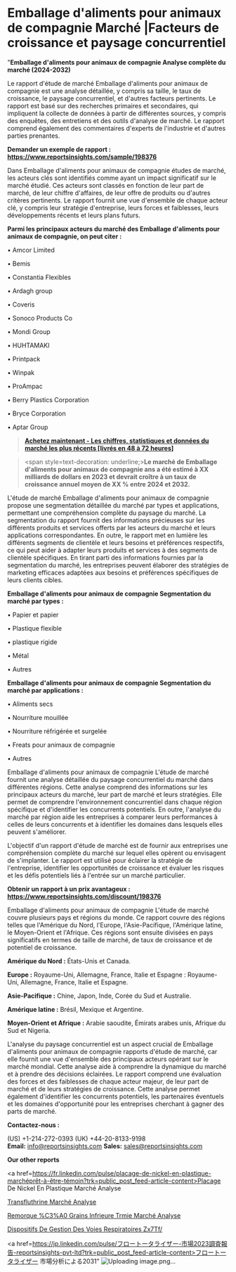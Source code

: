 # Emballage d'aliments pour animaux de compagnie Marché |Facteurs de croissance et paysage concurrentiel

"<strong>Emballage d'aliments pour animaux de compagnie Analyse complète du marché (2024-2032)</strong>

Le rapport d'étude de marché Emballage d'aliments pour animaux de compagnie est une analyse détaillée, y compris sa taille, le taux de croissance, le paysage concurrentiel, et d'autres facteurs pertinents. Le rapport est basé sur des recherches primaires et secondaires, qui impliquent la collecte de données à partir de différentes sources, y compris des enquêtes, des entretiens et des outils d'analyse de marché. Le rapport comprend également des commentaires d'experts de l'industrie et d'autres parties prenantes.

<strong>Demander un exemple de rapport : </strong><strong><a href=https://www.reportsinsights.com/sample/198376>https://www.reportsinsights.com/sample/198376</a></strong>

Dans Emballage d'aliments pour animaux de compagnie études de marché, les acteurs clés sont identifiés comme ayant un impact significatif sur le marché étudié. Ces acteurs sont classés en fonction de leur part de marché, de leur chiffre d'affaires, de leur offre de produits ou d'autres critères pertinents. Le rapport fournit une vue d'ensemble de chaque acteur clé, y compris leur stratégie d'entreprise, leurs forces et faiblesses, leurs développements récents et leurs plans futurs.

<strong>Parmi les principaux acteurs du marché des Emballage d'aliments pour animaux de compagnie, on peut citer :</strong>

• Amcor Limited

• Bemis

• Constantia Flexibles

• Ardagh group

• Coveris

• Sonoco Products Co

• Mondi Group

• HUHTAMAKI

• Printpack

• Winpak

• ProAmpac

• Berry Plastics Corporation

• Bryce Corporation

• Aptar Group

<blockquote><a href=https://reportsinsights.com/buynow/198376><span style=text-decoration: underline;><strong>Achetez maintenant - Les chiffres, statistiques et données du marché les plus récents [livrés en 48 à 72 heures]</strong></span></a></blockquote>
<blockquote>
<div class=group w-full text-gray-800 dark:text-gray-100 border-b border-black/10 dark:border-gray-900/50 bg-gray-50 dark:bg-[#444654]>
<div class=flex p-4 gap-4 text-base md:gap-6 md:max-w-2xl lg:max-w-xl xl:max-w-3xl md:py-6 lg:px-0 m-auto>
<div class=relative flex flex-col w-[calc(100%-50px)] gap-1 md:gap-3 lg:w-[calc(100%-115px)]>
<div class=flex flex-grow flex-col gap-3>
<div class=min-h-[20px] flex flex-col items-start gap-4 whitespace-pre-wrap break-words>
<div class=result-streaming markdown prose w-full break-words dark:prose-invert light>

<span style=text-decoration: underline;><strong>Le marché de Emballage d'aliments pour animaux de compagnie ans a été estimé à XX milliards de dollars en 2023 et devrait croître à un taux de croissance annuel moyen de XX % entre 2024 et 2032.</strong></span>

</div>
</div>
</div>
</div>
</div>
</div></blockquote>
L'étude de marché Emballage d'aliments pour animaux de compagnie propose une segmentation détaillée du marché par types et applications, permettant une compréhension complète du paysage du marché. La segmentation du rapport fournit des informations précieuses sur les différents produits et services offerts par les acteurs du marché et leurs applications correspondantes. En outre, le rapport met en lumière les différents segments de clientèle et leurs besoins et préférences respectifs, ce qui peut aider à adapter leurs produits et services à des segments de clientèle spécifiques. En tirant parti des informations fournies par la segmentation du marché, les entreprises peuvent élaborer des stratégies de marketing efficaces adaptées aux besoins et préférences spécifiques de leurs clients cibles.

<strong>Emballage d'aliments pour animaux de compagnie Segmentation du marché par types :</strong>

• Papier et papier

• Plastique flexible

• plastique rigide

• Métal

• Autres

<strong>Emballage d'aliments pour animaux de compagnie Segmentation du marché par applications :</strong>

• Aliments secs

• Nourriture mouillée

• Nourriture réfrigérée et surgelée

• Freats pour animaux de compagnie

• Autres

Emballage d'aliments pour animaux de compagnie L'étude de marché fournit une analyse détaillée du paysage concurrentiel du marché dans différentes régions. Cette analyse comprend des informations sur les principaux acteurs du marché, leur part de marché et leurs stratégies. Elle permet de comprendre l'environnement concurrentiel dans chaque région spécifique et d'identifier les concurrents potentiels. En outre, l'analyse du marché par région aide les entreprises à comparer leurs performances à celles de leurs concurrents et à identifier les domaines dans lesquels elles peuvent s'améliorer.

L'objectif d'un rapport d'étude de marché est de fournir aux entreprises une compréhension complète du marché sur lequel elles opèrent ou envisagent de s'implanter. Le rapport est utilisé pour éclairer la stratégie de l'entreprise, identifier les opportunités de croissance et évaluer les risques et les défis potentiels liés à l'entrée sur un marché particulier.

<strong>Obtenir un rapport à un prix avantageux : <a href=https://www.reportsinsights.com/discount/198376>https://www.reportsinsights.com/discount/198376</a></strong>

Emballage d'aliments pour animaux de compagnie L'étude de marché couvre plusieurs pays et régions du monde. Ce rapport couvre des régions telles que l'Amérique du Nord, l'Europe, l'Asie-Pacifique, l'Amérique latine, le Moyen-Orient et l'Afrique. Ces régions sont ensuite divisées en pays significatifs en termes de taille de marché, de taux de croissance et de potentiel de croissance.

<strong>Amérique du Nord :</strong> États-Unis et Canada.

<strong>Europe :</strong> Royaume-Uni, Allemagne, France, Italie et Espagne : Royaume-Uni, Allemagne, France, Italie et Espagne.

<strong>Asie-Pacifique :</strong> Chine, Japon, Inde, Corée du Sud et Australie.

<strong>Amérique latine :</strong> Brésil, Mexique et Argentine.

<strong>Moyen-Orient et Afrique :</strong> Arabie saoudite, Émirats arabes unis, Afrique du Sud et Nigeria.

L'analyse du paysage concurrentiel est un aspect crucial de Emballage d'aliments pour animaux de compagnie rapports d'étude de marché, car elle fournit une vue d'ensemble des principaux acteurs opérant sur le marché mondial. Cette analyse aide à comprendre la dynamique du marché et à prendre des décisions éclairées. Le rapport comprend une évaluation des forces et des faiblesses de chaque acteur majeur, de leur part de marché et de leurs stratégies de croissance. Cette analyse permet également d'identifier les concurrents potentiels, les partenaires éventuels et les domaines d'opportunité pour les entreprises cherchant à gagner des parts de marché.

<strong>Contactez-nous :</strong>

(US) +1-214-272-0393
(UK) +44-20-8133-9198
<strong>Email:</strong> <a>info@reportsinsights.com</a>
<strong>Sales:</strong> <a>sales@reportsinsights.com</a>

<strong>Our other reports</strong>

<a href=https://fr.linkedin.com/pulse/placage-de-nickel-en-plastique-marchéprêt-à-être-témoin?trk=public_post_feed-article-content>Placage De Nickel En Plastique Marché Analyse</a>

<a href=https://www.linkedin.com/pulse/transfluthrine-march%C3%A9-informations-bas%C3%A9es-sur-enobf/>Transfluthrine Marché Analyse</a>

<a href=https://www.linkedin.com/pulse/remorque-%C3%A0-grains-inf%C3%A9rieure-tr%C3%A9mie-march%C3%A9-z9a2f/>Remorque %C3%A0 Grains Infrieure Trmie Marché Analyse</a>

<a href=https://www.linkedin.com/pulse/dispositifs-de-gestion-des-voies-respiratoires-zx7tf/>Dispositifs De Gestion Des Voies Respiratoires Zx7Tf/</a>

<a href=https://jp.linkedin.com/pulse/フロートータライザー-市場2023調査報告-reportsinsights-pvt-ltd?trk=public_post_feed-article-content>フロートータライザー 市場分析による2031</a>"
![Uploading image.png…]()
